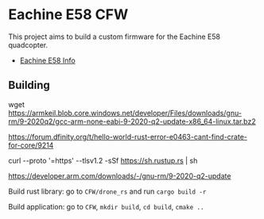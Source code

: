 # Eachine E58 CFW

This project aims to build a custom firmware for the Eachine E58 quadcopter.

* [Eachine E58 Info](Docs/Info.md)


## Building

wget https://armkeil.blob.core.windows.net/developer/Files/downloads/gnu-rm/9-2020q2/gcc-arm-none-eabi-9-2020-q2-update-x86_64-linux.tar.bz2

https://forum.dfinity.org/t/hello-world-rust-error-e0463-cant-find-crate-for-core/9214

curl --proto '=https' --tlsv1.2 -sSf https://sh.rustup.rs | sh

https://developer.arm.com/downloads/-/gnu-rm/9-2020-q2-update

Build rust library: go to `CFW/drone_rs` and run `cargo build -r`

Build application: go to `CFW`, `mkdir build`, `cd build`, `cmake ..`
